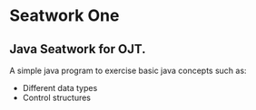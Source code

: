 # Seatwork One

## Java Seatwork for OJT.

A simple java program to exercise basic java concepts such as:

- Different data types
- Control structures 
